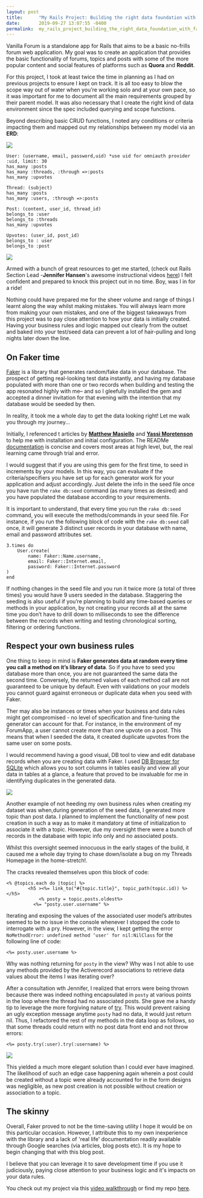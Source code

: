 ```yaml
---
layout: post
title:      "My Rails Project: Building the right data foundation with Faker"
date:       2019-09-27 13:07:55 -0400
permalink:  my_rails_project_building_the_right_data_foundation_with_faker
---
```



Vanilla Forum is a standalone  app for Rails that aims to be a basic no-frills forum web application. My goal was to create an application that provides the basic functionality of forums, topics and posts with some of the more popular content and social features of platforms such as **Quora** and **Reddit**.

For this project, I took at least twice the time in planning as I had on previous projects  to ensure I kept on track. It is all too easy to blow the scope way out of water when you’re working solo and at your own pace, so it was important for me to document all the main requirements grouped by their parent model.  It was also necessary that I create the right kind of data environment since the spec included querying and scope functions. 

Beyond describing basic CRUD functions, I noted any conditions or criteria impacting them and mapped out my relationships between my model via an **ERD**:


![](https://i.ibb.co/XbFngMd/ERD.png)

```
User: (username, email, password,uid) *use uid for omniauth provider :uid, limit: 30
has_many :posts
has_many :threads, :through =>:posts
has_many :upvotes
 
Thread: (subject)
has_many :posts
has_many :users, :through =>:posts
 
Post: (content, user_id, thread_id)
belongs_to :user
belongs_to :threads
has_many :upvotes
 
Upvotes: (user_id, post_id)
belongs_to : user
belongs_to :post
```

![](https://i.ibb.co/MgbK1Zj/Screen-Shot-2019-09-27-at-11-48-27-AM.png)

Armed with a bunch of great resources to get me started, (check out Rails Section Lead -**Jennifer Hansen**'s awesome instructional videos [here](https://www.youtube.com/channel/UCfuRggLR31GXr1ZBOSdvKiQ)) I felt confident and prepared to knock this project out in no time. Boy, was I in for a ride!

Nothing could have prepared me for the sheer volume and range of things I learnt along the way whilst making mistakes. You will always learn more from making your own mistakes, and one of the biggest takeaways from this project was to pay close attention to how your data is initially created. Having your business rules and logic mapped out clearly from the outset and baked into your test/seed data can prevent a lot of hair-pulling and long nights later down the line. 

## On Faker time

[Faker](https://github.com/faker-ruby/faker) is a library that generates random/fake data in your database. The prospect of getting real-looking test data instantly, and having my database populated with more than one or two records  when building and testing the app resonated highly with me– and so I gleefully installed the gem and accepted a dinner invitation for that evening with the intention that my database would be seeded by then.

In reality, it took me a whole day to get the data looking right! Let me walk you through my journey...

Initially, I referenced t articles by **[Matthew Masiello](https://medium.com/@sotek222/seed-your-database-with-fakes-using-faker-5ba5dccda44f)** and **[Yassi Moretenson](https://medium.com/@yassimortensen/using-faker-to-seed-your-rails-database-cbfb0960d573)** to help me with installation and initial configuration. The READMe [documentation](https://github.com/faker-ruby/faker) is concise and covers most areas at high level,  but, the real learning came through trial and error.

I would suggest that if you are using this gem for the first time, to seed in increments by your models. In this way, you can evaluate if the criteria/specifiers you have set up for each generator work for your application and adjust accordingly. Just delete the info in the seed file once you have run the `rake db:seed` command (as many times as desired) and you have populated the database according to your requirements.

It is important to understand, that every time you run the `rake db:seed` command, you will execute the methods/commands in your seed file. For instance, if you run the following block of code with the `rake db:seed` call once, it will generate 3 distinct user records in your database with name, email and password attributes set.

```
3.times do
    User.create(
        name: Faker::Name.username,
        email: Faker::Internet.email,
        password: Faker::Internet.password
)
end

```

If nothing changes in the seed file and you run it twice more (a total of three times) you would have 9 users seeded in the database. Staggering the seeding is also useful if you’re planning to build any time-based queries or methods in your application, by not creating your records all at the same time you don’t have to drill down to milliseconds to see the difference between the records when writing and testing chronological sorting, filtering or ordering functions.

## Respect your own business rules

One thing to keep in mind is  **Faker generates data at random every time you call a method on it’s library of data**. So if you have to seed you database more than once, you are not guaranteed the same data the second time. Conversely, the returned values of each method call are not guaranteed to be unique by default. Even with validations on your models you cannot guard against erroneous or duplicate data when you seed with Faker.

Ther may also be instances or times when your business and data rules might get compromised - no level of specification and fine-tuning the generator can account for that. For instance, in the environment of my ForumApp, a user cannot create more than one upvote on a post. This means that when I seeded the data, it created duplicate upvotes from the same user on some posts.

I would recommend having a good visual, DB tool to view and edit database records when you are creating data with Faker. I used [DB Browser for  SQLite](https://sqlitebrowser.org//) which allows you to sort columns in tables easily and view all your data in tables at a glance, a feature that proved to be invaluable for me in identifying duplicates in the generated data.

![](https://i.ibb.co/Y2tXvmq/Screen-Shot-2019-09-27-at-12-40-46-PM.png)

Another example of not heeding my own business rules when creating my dataset was when,during generation of the seed data, I generated more topic than post data. I planned to implement the functionality of new post creation in such a way as to make it mandatory at time of initialization to associate it with a topic. However, due my oversight there were a bunch of records in the database with topic info only and no associated posts.

Whilst this oversight seemed innocuous in the early stages of the build, it caused me a whole day trying to chase down/isolate a bug on my Threads Homepage in the home-stretch!.

The cracks revealed themselves upon this block of code:

```
<% @topics.each do |topic| %>
    	<h5 ><%= link_to("#{topic.title}", topic_path(topic.id)) %></h5>
        	<% posty = topic.posts.oldest%>
       	  <%= "posty.user.username" %>

```

Iterating and exposing the values of the associated user model’s attributes seemed to be no issue in the console whenever I stopped the code to interrogate with a pry. However, in the view, I kept getting the error `NoMethodError: undefined method ‘user' for nil:NilClass` for the following line of code:

```
<%= posty.user.username %>
```

Why was nothing returning for `posty` in the view? Why was I not able to use any methods provided by the Activerecord associations to retrieve data values about the items I was iterating over?


After a consultation wth Jennifer, I realized that errors were being thrown because there was indeed nothing encapsulated in `posty` at various points in the loop where the thread had no associated posts. She gave me a handy tip to leverage the more forgiving nature of [try](https://apidock.com/rails/v3.2.8/Object/try). This would prevent raising an ugly exception message anytime `posty` had no data, it would just return nil. Thus, I refactored the rest of my methods in the data loop as follows, so that some threads could return with no post data front end and not throw errors:

```
<%= posty.try(:user).try(:username) %> 
```


![](https://i.ibb.co/0Xg6gGH/Thread-no-posts.png)

This yielded a much more elegant solution than I could ever have imagined. The likelihood of such an edge case happening again wherein a post could be created without a topic were already accounted for in the form designs was negligible, as new post creation is not possible without creation or association to a topic.


## The skinny

Overall, Faker proved to not be the time-saving utility I hope it would be on this particular occasion. However, I attribute this to my own inexperience with the library and a lack of 'real life' documentation readily available through Google searches (via articles, blog posts etc). It is my hope to begin changing that with this blog post.

I believe that you can leverage it to save development time if you use it judiciously, paying close attention to your business logic and it's impacts on your data rules.


You check out my project via this [video walkthrough](https://youtu.be/kd_frXRarXU) or find my repo [here](https://github.com/schanrai/VanillaForum).




